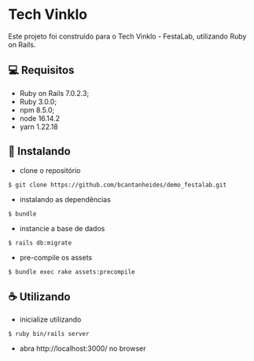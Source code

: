 # Tech Vinklo

Este projeto foi construído para o Tech Vinklo - FestaLab, utilizando Ruby on Rails.

## 💻 Requisitos

-  Ruby on Rails 7.0.2.3;
-   Ruby 3.0.0;
-   npm 8.5.0;
-   node 16.14.2
-   yarn 1.22.18

## 🚀 Instalando 

* clone o repositório
```
$ git clone https://github.com/bcantanheides/demo_festalab.git
```
* instalando as dependências
```
$ bundle
``` 
* instancie a base de dados
```
$ rails db:migrate
``` 

* pre-compile os assets
```
$ bundle exec rake assets:precompile
``` 
## ☕ Utilizando

* inicialize utilizando
```
$ ruby bin/rails server
```
* abra http://localhost:3000/ no browser
